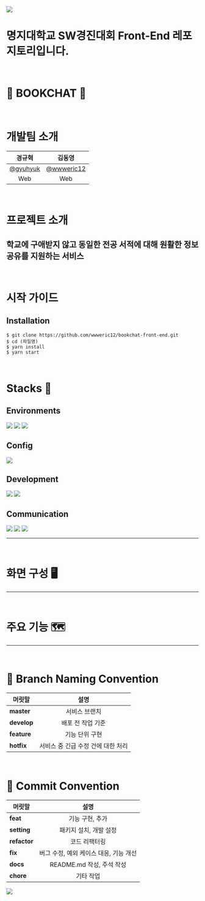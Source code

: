 <img src="https://capsule-render.vercel.app/api?type=waving&color=7FFFD4&height=100&section=header" />

# 명지대학교 SW경진대회 Front-End 레포지토리입니다.

<br>

# 📖 BOOKCHAT 📖

<br>

# 개발팀 소개

|               **경규혁**               |                 **김동영**                 |
| :------------------------------------: | :----------------------------------------: |
| [@gyuhyuk](https://github.com/gyuhyuk) | [@wwweric12](https://github.com/wwweric12) |
|                  Web                   |                    Web                     |

<br>

# 프로젝트 소개

## 학교에 구애받지 않고 동일한 전공 서적에 대해 원활한 정보 공유를 지원하는 서비스

<br>

# 시작 가이드

## Installation

```
$ git clone https://github.com/wwweric12/bookchat-front-end.git
$ cd (파일명)
$ yarn install
$ yarn start
```

<br>

# Stacks 📖

## Environments

<img src="https://img.shields.io/badge/Visual Studio Code-007ACC?style=for-the-badge&logo=VisualStudioCode&logoColor=white">
<img src="https://img.shields.io/badge/Git-F05032?style=for-the-badge&logo=Git&logoColor=white">
<img src="https://img.shields.io/badge/Github-181717?style=for-the-badge&logo=Github&logoColor=white">

## Config

<img src="https://img.shields.io/badge/yarn-2C8EBB?style=for-the-badge&logo=yarn&logoColor=white">

## Development

<img src="https://img.shields.io/badge/javascript-F7DF1E?style=for-the-badge&logo=javascript&logoColor=white">
<img src="https://img.shields.io/badge/react-61DAFB?style=for-the-badge&logo=react&logoColor=white">

## Communication

<img src="https://img.shields.io/badge/googlemeet-00897B?style=for-the-badge&logo=googlemeet&logoColor=white">
<img src="https://img.shields.io/badge/slack-4A154B?style=for-the-badge&logo=slack&logoColor=white">
<img src="https://img.shields.io/badge/notion-000000?style=for-the-badge&logo=notion&logoColor=white">

<hr/>
<br>

# 화면 구성 🖥️

<hr/>

<br>

# 주요 기능 🗺️

<hr/>

<br>

# 🤝 Branch Naming Convention

| <center>머릿말</center> |                 <center>설명</center>                 |
| :---------------------- | :---------------------------------------------------: |
| **master**              |           <center> 서비스 브랜치 </center>            |
| **develop**             |         <center> 배포 전 작업 기준 </center>          |
| **feature**             |           <center> 기능 단위 구현 </center>           |
| **hotfix**              | <center> 서비스 중 긴급 수정 건에 대한 처리 </center> |

<br>

# 🤝 Commit Convention

| <center>머릿말</center> |                   <center>설명</center>                   |
| :---------------------- | :-------------------------------------------------------: |
| **feat**                |            <center> 기능 구현, 추가 </center>             |
| **setting**             |         <center> 패키지 설치, 개발 설정 </center>         |
| **refactor**            |             <center> 코드 리팩터링 </center>              |
| **fix**                 | <center> 버그 수정, 예외 케이스 대응, 기능 개선 </center> |
| **docs**                |       <center> README.md 작성, 주석 작성 </center>        |
| **chore**               |               <center> 기타 작업 </center>                |

<img src="https://capsule-render.vercel.app/api?type=waving&color=7FFFD4&height=100&section=footer" />
